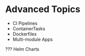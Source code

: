 # Advanced Topics

* CI Pipelines
* ContainerTasks
* Dockerfiles
* Multi-module Apps

??? Helm Charts
